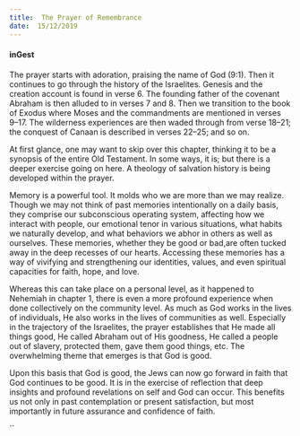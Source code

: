 ```yaml
---
title:  The Prayer of Remembrance
date:  15/12/2019
---
```


#### inGest

The prayer starts with adoration, praising the name of God (9:1). Then it continues to go through the history of the Israelites. Genesis and the creation account is found in verse 6. The founding father of the covenant Abraham is then alluded to in verses 7 and 8. Then we transition to the book of Exodus where Moses and the commandments are mentioned in verses 9–17. The wilderness experiences are then waded through from verse 18–21; the conquest of Canaan is described in verses 22–25; and so on.

At first glance, one may want to skip over this chapter, thinking it to be a synopsis of the entire Old Testament. In some ways, it is; but there is a deeper exercise going on here. A theology of salvation history is being developed within the prayer.

Memory is a powerful tool. It molds who we are more than we may realize. Though we may not think of past memories intentionally on a daily basis, they comprise our subconscious operating system, affecting how we interact with people, our emotional tenor in various situations, what habits we naturally develop, and what behaviors we abhor in others as well as ourselves. These memories, whether they be good or bad,are often tucked away in the deep recesses of our hearts. Accessing these memories has a way of vivifying and strengthening our identities, values, and even spiritual capacities for faith, hope, and love.

Whereas this can take place on a personal level, as it happened to Nehemiah in chapter 1, there is even a more profound experience when done collectively on the community level. As much as God works in the lives of individuals, He also works in the lives of communities as well. Especially in the trajectory of the Israelites, the prayer establishes that He made all things good, He called Abraham out of His goodness, He called a people out of slavery, protected them, gave them good things, etc. The overwhelming theme that emerges is that God is good.

Upon this basis that God is good, the Jews can now go forward in faith that God continues to be good. It is in the exercise of reflection that deep insights and profound revelations on self and God can occur. This benefits us not only in past contemplation or present satisfaction, but most importantly in future assurance and confidence of faith.

``